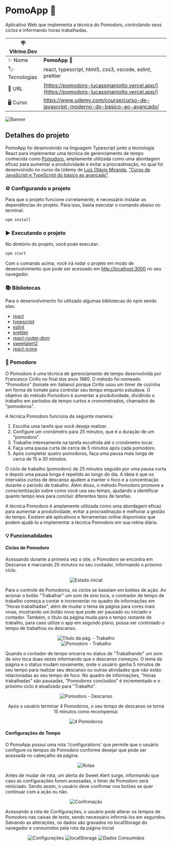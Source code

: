 # PomoApp 🍅

Aplicativo Web que implementa a técnica do Pomodoro, controlando seus ciclos e informando horas trabalhadas.

| :placard: Vitrine.Dev |     |
| -------------  | --- |
| :sparkles: Nome        | **PomoApp 🍅**
| :label: Tecnologias | react, typescript, html5, css3, vscode, eslint, prettier
| :rocket: URL         | [https://pomodoro-lucassmaniotto.vercel.app/](https://pomodoro-lucassmaniotto.vercel.app/)
| 🖥 Curso    | https://www.udemy.com/course/curso-de-javascript-moderno-do-basico-ao-avancado/

![Banner](https://github.com/lucassmaniotto/Pomodoro/assets/101435037/226b070c-d1a4-4bbb-9c9c-7d283ad465bd#vitrinedev)

## Detalhes do projeto

PomoApp foi desenvolvido na linguagem Typescript junto a tecnologia React para implementar uma técnica de gerenciamento de tempo conhecida como [Pomodoro](https://github.com/lucassmaniotto/Pomodoro#-pomodoro), amplamente utilizada como uma abordagem eficaz para aumentar a produtividade e evitar a procrastinação, no qual foi desenvolvido no curso da Udemy de [Luiz Otávio Miranda](https://www.udemy.com/user/luiz-otavio-miranda/), ["Curso de JavaScript e TypeScript do básico ao avançado"](https://www.udemy.com/course/curso-de-javascript-moderno-do-basico-ao-avancado/#instructor-1).

### ⚙️ Configurando o projeto
Para que o projeto funcione corretamente, é necessário instalar as dependências do projeto. Para isso, basta executar o comando abaixo no terminal:
```bash
npm install
```

### ▶️ Executando o projeto
No diretório do projeto, você pode executar:
```bash
npm start
```
Com o comando acima, você irá rodar o projeto em modo de desenvolvimento que pode ser acessado em [http://localhost:3000](http://localhost:3000) no seu navegador.

### 📚 Bibliotecas
Para o desenvolvimento foi utilizado algumas bibliotecas do npm sendo elas:
* [react](https://www.npmjs.com/package/react)
* [typescript](https://www.npmjs.com/package/typescript)
* [eslint](https://www.npmjs.com/package/eslint)
* [prettier](https://www.npmjs.com/package/prettier)
* [react-router-dom](https://www.npmjs.com/package/react-router-dom)
* [sweetalert2](https://www.npmjs.com/package/sweetalert2)
* [react-icons](https://www.npmjs.com/package/react-icons)

### 🍅 Pomodoro
O Pomodoro é uma técnica de gerenciamento de tempo desenvolvida por Francesco Cirillo no final dos anos 1980. O método foi nomeado "Pomodoro" (tomate em italiano) porque Cirillo usou um timer de cozinha em forma de tomate para controlar seu tempo enquanto estudava. O objetivo do método Pomodoro é aumentar a produtividade, dividindo o trabalho em períodos de tempo curtos e cronometrados, chamados de "pomodoros".

A técnica Pomodoro funciona da seguinte maneira:
1. Escolha uma tarefa que você deseja realizar.
2. Configure um cronômetro para 25 minutos, que é a duração de um "pomodoro".
3. Trabalhe intensamente na tarefa escolhida até o cronômetro tocar.
4. Faça uma pausa curta de cerca de 5 minutos após cada pomodoro.
5. Após completar quatro pomodoros, faça uma pausa mais longa de cerca de 15 a 30 minutos.

O ciclo de trabalho (pomodoro) de 25 minutos seguido por uma pausa curta e depois uma pausa longa é repetido ao longo do dia. A ideia é que os intervalos curtos de descanso ajudem a manter o foco e a concentração durante o período de trabalho. Além disso, o método Pomodoro promove a conscientização sobre como você usa seu tempo, ajudando a identificar quanto tempo leva para concluir diferentes tipos de tarefas.

A técnica Pomodoro é amplamente utilizada como uma abordagem eficaz para aumentar a produtividade, evitar a procrastinação e melhorar a gestão do tempo. Existem até aplicativos e ferramentas online disponíveis que podem ajudá-lo a implementar a técnica Pomodoro em sua rotina diária.

### 💡 Funcionalidades

#### Ciclos de Pomodoro
Acessando durante a primeira vez o site, o Pomodoro se encontra em Descanso e marcando 25 minutos no seu contador, informando o próximo ciclo.

<div align="center">
  <img alt="Estado inicial" src="https://github.com/lucassmaniotto/Pomodoro/assets/101435037/53acf20c-0ef7-470a-8fde-f558ddda9445" >
</div>
<p>
  Para o controle de Pomodoros, os ciclos se baseiam em botões de ação. Ao acionar o botão "Trabalhar" um som de sino toca, o contrador de tempo de trabalho começa a contar e incrementar no quadro de informações em "Horas trabalhadas", além de mudar o tema da página para cores mais vivas, mostrando um botão novo que pode ser pausado ou iniciado o contador. Também, o título da página muda para o tempo restante de trabalho, para caso utilize o app em segundo plano, possa ser controlado o tempo de trabalhou ou descanso.
</p>
<div align="center">
  <img alt="Título da pág. - Trabalho" src="https://github.com/lucassmaniotto/Pomodoro/assets/101435037/c600a911-543a-4eed-bdab-f0833a822295" >
</div>
<div align="center">
  <img alt="Pomodoro - Trabalho" src="https://github.com/lucassmaniotto/Pomodoro/assets/101435037/830b2767-561e-42a6-a4f9-3ab713488a52" >
</div>
<p>
  Quando o contador de tempo encerra no status de "Trabalhando" um som de sino toca duas vezes informando que o descanso começou. O tema da página e o status mudam novamente, onde o usuário ganha 5 minutos de seu tempo para realizar seu descanso ou outras atividades que não estão relacionadas ao seu tempo de foco. No quadro de informações, "Horas trabalhadas" são pausadas, "Pomodoros concluídos" é incrementado e o próximo ciclo é atualizado para "Trabalho".
</p>
<div align="center">
  <img alt="Pomodoro - Descanso" src="https://github.com/lucassmaniotto/Pomodoro/assets/101435037/df81d2ca-b0ae-43a6-b47b-70a2c0c546a3" />
</div>
<p align="center">
  Após o usuário terminar 4 Pomodoros, o seu tempo de descanso se torna 15 minutos como recompensa:
</p>
<div align="center">
  <img alt="4 Pomodoros" src="https://github.com/lucassmaniotto/Pomodoro/assets/101435037/0a33080e-1e2e-498b-9bba-4fad1f7e6300" />
</div>

#### Configurações de Tempo
<p> 
  O PomoApp possui uma rota '/configurations' que permite que o usuário configure os tempos de Pomodoro conforme desejar que pode ser acessada no cabeçalho da página. 
</p>
<div align="center">
  <img alt="Rotas" src="https://github.com/lucassmaniotto/Pomodoro/assets/101435037/f2925c78-ec76-45da-8975-c6c717d195ee" />
</div>
<p> 
  Antes de mudar de rota, um alerta do Sweet Alert surge, informando que caso as configurações forem acessadas, o timer de Pomodoro será reiniciado. Sendo assim, o usuário deve confirmar nos botões se quer continuar com a ação ou não. 
</p>
<div align="center">
  <img alt="Confirmação" src="https://github.com/lucassmaniotto/Pomodoro/assets/101435037/23ccccdf-607e-4a96-b476-d44b310dc8ae" />
</div>
<p> 
  Acessando a rota de Configurações, o usuário pode alterar os tempos de Pomodoro nas caixas de texto, sendo necessário informá-los em segundos. Salvando as alterações, os dados são gravados no localStorage do navegador e consumidos pela rota da página inicial 
</p>
<div align="center">
  <img alt="Configurações" src="https://github.com/lucassmaniotto/Pomodoro/assets/101435037/b5a13153-cec0-4003-8ed4-a860769ead21" />
  <img alt="localStorage" src="https://github.com/lucassmaniotto/Pomodoro/assets/101435037/323ba20a-b57d-4877-84cf-3fb35fd35051" />
  <img alt="Dados Consumidos" src="https://github.com/lucassmaniotto/Pomodoro/assets/101435037/8e1c96ac-ffa5-4db0-bfbf-e7c9d3639208" />
</div>
